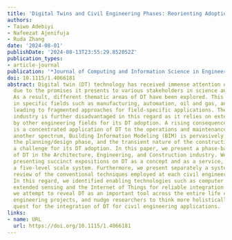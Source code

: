 ```yaml
---
title: 'Digital Twins and Civil Engineering Phases: Reorienting Adoption Strategies'
authors:
- Taiwo Adebiyi
- Nafeezat Ajenifuja
- Ruda Zhang
date: '2024-08-01'
publishDate: '2024-08-13T23:55:29.852052Z'
publication_types:
- article-journal
publication: '*Journal of Computing and Information Science in Engineering*'
doi: 10.1115/1.4066181
abstract: Digital twin (DT) technology has received immense attention over the years
  due to the promises it presents to various stakeholders in science and engineering.
  As a result, different thematic areas of DT have been explored. This is no different
  in specific fields such as manufacturing, automation, oil and gas, and civil engineering,
  leading to fragmented approaches for field-specific applications. The civil engineering
  industry is further disadvantaged in this regard as it relies on external techniques
  by other engineering fields for its DT adoption. A rising consequence of these extensions
  is a concentrated application of DT to the operations and maintenance phase. On
  another spectrum, Building Information Modeling (BIM) is pervasively utilized in
  the planning/design phase, and the transient nature of the construction phase remains
  a challenge for its DT adoption. In this paper, we present a phase-based development
  of DT in the Architecture, Engineering, and Construction industry. We commence by
  presenting succinct expositions on DT as a concept and as a service, and establish
  a five-level scale system. Furthermore, we present separately a systematic literature
  review of the conventional techniques employed at each civil engineering phase.
  In this regard, we identified enabling technologies such as computer vision for
  extended sensing and the Internet of Things for reliable integration. Ultimately,
  we attempt to reveal DT as an important tool across the entire life cycle of civil
  engineering projects, and nudge researchers to think more holistically in their
  quest for the integration of DT for civil engineering applications.
links:
- name: URL
  url: https://doi.org/10.1115/1.4066181
---
```

